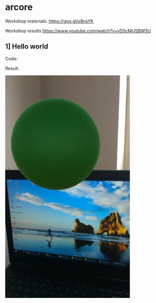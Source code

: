 # arcore

Workshop materials: https://goo.gl/x8nsYK

Workshop results https://www.youtube.com/watch?v=vD5cMUSBW5U

## 1] Hello world

Code: 

Result: 

<img src="hello_world.jpg">
